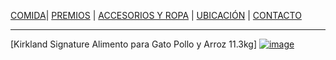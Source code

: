 [COMIDA](./COMIDA.md)| [PREMIOS](./PREMIOS.md) | [ACCESORIOS Y ROPA](./ACCESORIOS-Y-ROPA.md) | [UBICACIÓN](./UBICACIÓN.md) | [CONTACTO](./CONTACTO.md) 
- - -
[Kirkland Signature Alimento para Gato Pollo y Arroz 11.3kg]
[![image](https://user-images.githubusercontent.com/99773679/158043347-e96ec1d4-5ffb-4731-a4c9-d90408c59ee6.png)](https://welovepets.com.mx/product/kirkland-signature-alimento-para-gato-pollo-y-arroz-11-3kg)
